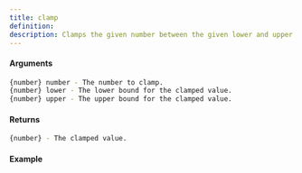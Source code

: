 ```yaml
---
title: clamp
definition: 
description: Clamps the given number between the given lower and upper bounds.
---
```



#### Arguments


```bash
{number} number - The number to clamp.
{number} lower - The lower bound for the clamped value.
{number} upper - The upper bound for the clamped value.
```


#### Returns


```bash
{number} - The clamped value.
```


#### Example


```ts

```